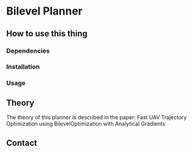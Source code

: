 # Bilevel Planner

## How to use this thing
### Dependencies

### Installation

### Usage

## Theory
The theory of this planner is described in the paper:
Fast  UAV  Trajectory  Optimization  using  BilevelOptimization  with  Analytical  Gradients

## Contact
